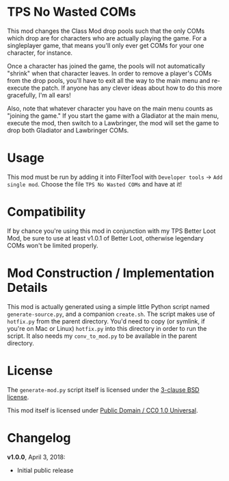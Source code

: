 TPS No Wasted COMs
==================

This mod changes the Class Mod drop pools such that the only COMs which drop
are for characters who are actually playing the game.  For a singleplayer
game, that means you'll only ever get COMs for your one character, for
instance.

Once a character has joined the game, the pools will not automatically
"shrink" when that character leaves.  In order to remove a player's COMs
from the drop pools, you'll have to exit all the way to the main menu and
re-execute the patch.  If anyone has any clever ideas about how to do this
more gracefully, I'm all ears!

Also, note that whatever character you have on the main menu counts as
"joining the game."  If you start the game with a Gladiator at the main menu,
execute the mod, then switch to a Lawbringer, the mod will set the game
to drop both Gladiator and Lawbringer COMs.

Usage
=====

This mod must be run by adding it into FilterTool with `Developer tools` ->
`Add single mod`.  Choose the file `TPS No Wasted COMs` and have at it!

Compatibility
=============

If by chance you're using this mod in conjunction with my TPS Better Loot
Mod, be sure to use at least v1.0.1 of Better Loot, otherwise legendary
COMs won't be limited properly.

Mod Construction / Implementation Details
=========================================

This mod is actually generated using a simple little Python script named
`generate-source.py`, and a companion `create.sh`.  The script makes use of
`hotfix.py` from the parent directory.  You'd need to copy (or symlink, if
you're on Mac or Linux) `hotfix.py` into this directory in order to run the
script.  It also needs my `conv_to_mod.py` to be available in the parent
directory.

License
=======

The `generate-mod.py` script itself is licensed under the
[3-clause BSD license](https://opensource.org/licenses/BSD-3-Clause).

This mod itself is licensed under
[Public Domain / CC0 1.0 Universal](https://creativecommons.org/publicdomain/zero/1.0/).

Changelog
=========

**v1.0.0**, April 3, 2018:
 * Initial public release

